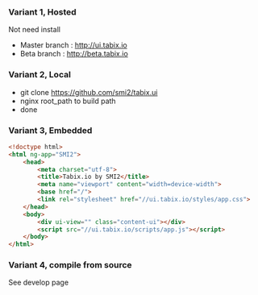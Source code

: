 ### Variant 1, Hosted

Not need install

* Master branch : http://ui.tabix.io
* Beta branch : http://beta.tabix.io

### Variant 2, Local

* git clone https://github.com/smi2/tabix.ui
* nginx root_path to build path
* done


### Variant 3, Embedded


```html
<!doctype html>
<html ng-app="SMI2">
    <head>
        <meta charset="utf-8">
        <title>Tabix.io by SMI2</title>
        <meta name="viewport" content="width=device-width">
        <base href="/">
        <link rel="stylesheet" href="//ui.tabix.io/styles/app.css">
    </head>
    <body>
        <div ui-view="" class="content-ui"></div>
        <script src="//ui.tabix.io/scripts/app.js"></script>
    </body>
</html>
```

### Variant 4, compile from source

See develop page




